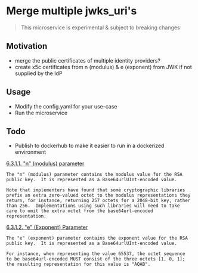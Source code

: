 # Merge multiple jwks_uri's

> This microservice is experimental & subject to breaking changes

## Motivation

- merge the public certificates of multiple identity providers?
- create x5c certificates from n (modulus) & e (exponent) from JWK if not supplied by the IdP

## Usage

- Modify the config.yaml for your use-case
- Run the microservice

## Todo

- Publish to dockerhub to make it easier to run in a dockerized environment

[6.3.1.1. "n" (modulus) parameter](https://tools.ietf.org/html/rfc7518#section-6.3.1.1)
```text
The "n" (modulus) parameter contains the modulus value for the RSA
public key.  It is represented as a Base64urlUInt-encoded value.

Note that implementers have found that some cryptographic libraries
prefix an extra zero-valued octet to the modulus representations they
return, for instance, returning 257 octets for a 2048-bit key, rather
than 256.  Implementations using such libraries will need to take
care to omit the extra octet from the base64url-encoded
representation.
```

[6.3.1.2.  "e" (Exponent) Parameter](https://tools.ietf.org/html/rfc7518#section-6.3.1.2)
```text
The "e" (exponent) parameter contains the exponent value for the RSA
public key.  It is represented as a Base64urlUInt-encoded value.

For instance, when representing the value 65537, the octet sequence
to be base64url-encoded MUST consist of the three octets [1, 0, 1];
the resulting representation for this value is "AQAB".
```
